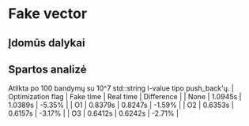 # Fake vector

## Įdomūs dalykai

## Spartos analizė

Atlikta po 100 bandymų su 10^7 std::string l-value tipo push_back'ų.
| Optimization flag | Fake time | Real time | Difference |
| None | 1.0945s | 1.0389s | -5.35% |
| O1 | 0.8379s | 0.8247s | -1.59% |
| O2 | 0.6353s | 0.6157s | -3.17% |
| O3 | 0.6412s | 0.6242s | -2.71% |
